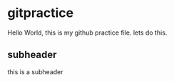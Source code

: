 # gitpractice

Hello World, this is my github practice file.
lets do this.

## subheader

this is a subheader
